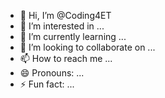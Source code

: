 - 👋 Hi, I’m @Coding4ET
- 👀 I’m interested in ...
- 🌱 I’m currently learning ...
- 💞️ I’m looking to collaborate on ...
- 📫 How to reach me ...
- 😄 Pronouns: ...
- ⚡ Fun fact: ...

<!---
Coding4ET/Coding4ET is a ✨ special ✨ repository because its `README.md` (this file) appears on your GitHub profile.
You can click the Preview link to take a look at your changes.
--->
